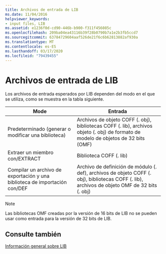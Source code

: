 ```yaml
---
title: Archivos de entrada de LIB
ms.date: 11/04/2016
helpviewer_keywords:
- input files, LIB
ms.assetid: e1236f0d-cd90-446b-b900-f311f456085c
ms.openlocfilehash: 209ba04ea43116b39f28b0790b7a1e2b3fb5ccd7
ms.sourcegitcommit: 63784729604aaf526de21f6c6b62813882af930a
ms.translationtype: MT
ms.contentlocale: es-ES
ms.lasthandoff: 03/17/2020
ms.locfileid: "79439455"
---
```

# <a name="lib-input-files"></a>Archivos de entrada de LIB

Los archivos de entrada esperados por LIB dependen del modo en el que se utiliza, como se muestra en la tabla siguiente.

|Mode|Entrada|
|----------|-----------|
|Predeterminado (generar o modificar una biblioteca)|Archivos de objeto COFF (. obj), bibliotecas COFF (. lib), archivos objeto (. obj) de formato de modelo de objetos de 32 bits (OMF)|
|Extraer un miembro con/EXTRACT|Biblioteca COFF (. lib)|
|Compilar un archivo de exportación y una biblioteca de importación con/DEF|Archivo de definición de módulo (. def), archivos de objeto COFF (. obj), bibliotecas COFF (. lib), archivos de objeto OMF de 32 bits (. obj)|

> [!NOTE]
>  Las bibliotecas OMF creadas por la versión de 16 bits de LIB no se pueden usar como entrada para la versión de 32 bits de LIB.

## <a name="see-also"></a>Consulte también

[Información general sobre LIB](overview-of-lib.md)
